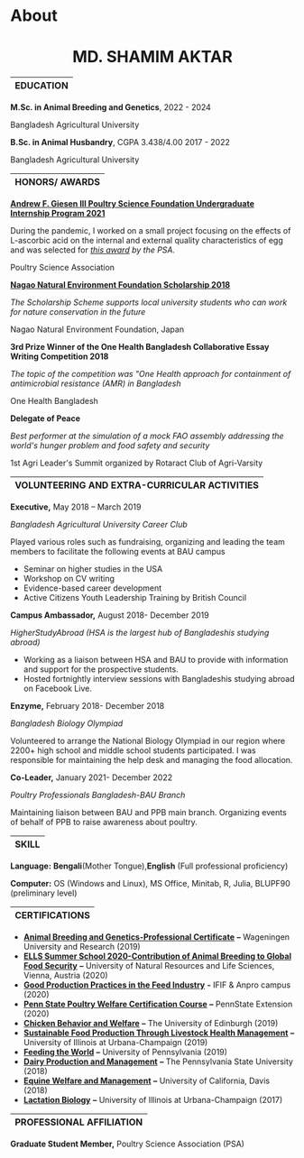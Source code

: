 # About


# <center>MD. SHAMIM AKTAR</center>


| EDUCATION |
| --- |

**M.Sc. in Animal Breeding and Genetics**, 2022 - 2024

Bangladesh Agricultural University

**B.Sc. in Animal Husbandry**, CGPA 3.438/4.00         2017 - 2022

Bangladesh Agricultural University



| HONORS/ AWARDS |
| --- |

[**Andrew F. Giesen III Poultry Science Foundation Undergraduate Internship Program 2021**](https://poultryscience.org/Students-Internships-Andrew-F-Giesen)

During the pandemic, I worked on a small project focusing on the effects of L-ascorbic acid on the internal and external quality characteristics of egg and was selected for [_this award_](https://poultryscience.org/files/galleries/2021_PSA_Foundation_Award_Recipients.pdf) _by the PSA._

Poultry Science Association

[**Nagao Natural Environment Foundation Scholarship 2018**](http://nagaofoundation.or.jp/e/scholarship/programmes.html)

_The Scholarship Scheme supports local university students who can work for nature conservation in the future_

Nagao Natural Environment Foundation, Japan

****3rd** Prize Winner of the One Health Bangladesh Collaborative Essay Writing Competition 2018**

_The topic of the competition was &quot;One Health approach for containment of antimicrobial resistance (AMR) in Bangladesh_

One Health Bangladesh

**Delegate of Peace**

_Best performer at the simulation of a mock FAO assembly addressing the world&#39;s hunger problem and food safety and security_

1st Agri Leader&#39;s Summit organized by Rotaract Club of Agri-Varsity

| VOLUNTEERING AND EXTRA-CURRICULAR ACTIVITIES |
| --- |

**Executive,** May 2018 – March 2019

_Bangladesh Agricultural University Career Club_

Played various roles such as fundraising, organizing and leading the team members to facilitate the following events at BAU campus

- Seminar on higher studies in the USA
- Workshop on CV writing
- Evidence-based career development
- Active Citizens Youth Leadership Training by British Council

**Campus Ambassador,** August 2018- December 2019

_HigherStudyAbroad (HSA is the largest hub of Bangladeshis studying abroad)_

- Working as a liaison between HSA and BAU to provide with information and support for the prospective students.
- Hosted fortnightly interview sessions with Bangladeshis studying abroad on Facebook Live.

**Enzyme,** February 2018- December 2018

_Bangladesh Biology Olympiad_

Volunteered to arrange the National Biology Olympiad in our region where 2200+ high school and middle school students participated. I was responsible for maintaining the help desk and managing the food allocation.

**Co-Leader,** January 2021- December 2022

_Poultry Professionals Bangladesh-BAU Branch_

Maintaining liaison between BAU and PPB main branch. Organizing events of behalf of PPB to raise awareness about poultry.

| SKILL |
| --- |

**Language:** **Bengali**(Mother Tongue),**English** (Full professional proficiency)

**Computer:** OS (Windows and Linux), MS Office, Minitab, R, Julia, BLUPF90 (preliminary level)

| CERTIFICATIONS |
| --- |

- [**Animal Breeding and Genetics-Professional Certificate**](https://credentials.edx.org/credentials/096b3a1f6f044f57a788203e799d9900/) **–** Wageningen University and Research (2019)
- [**ELLS Summer School 2020-Contribution of Animal Breeding to Global Food Security**](https://drive.google.com/file/d/1hal2Fj33-PD0EOQ_CaZhCuviDJLqmZgc/view?usp=sharing) **–** University of Natural Resources and Life Sciences, Vienna, Austria (2020)
- [**Good Production Practices in the Feed Industry**](https://drive.google.com/file/d/1w6sYbwicXSMc0Jx-I6lt74KWPUvDVdDo/view?usp=sharing) **-** IFIF &amp; Anpro campus (2020)
- [**Penn State Poultry Welfare Certification Course**](https://drive.google.com/file/d/1bSSl3SKOzHIUSR9f3DFPkpVt8BC_Uzi-/view?usp=sharing) **–** PennState Extension (2020)
- [**Chicken Behavior and Welfare**](https://www.coursera.org/account/accomplishments/records/SZTKVE47NSWY) **–** The University of Edinburgh (2019)
- [**Sustainable Food Production Through Livestock Health Management**](https://www.coursera.org/account/accomplishments/certificate/82GY6MKFBQ89) **–** University of Illinois at Urbana-Champaign (2019)
- [**Feeding the World**](https://www.coursera.org/account/accomplishments/records/6SHHVJDNZ58H) **–** University of Pennsylvania (2019)
- [**Dairy Production and Management**](https://www.coursera.org/account/accomplishments/certificate/MNHK85ASH73E) **–** The Pennsylvania State University (2018)
- [**Equine Welfare and Management**](https://www.coursera.org/account/accomplishments/records/5LN5MBHSWXKN) **–** University of California, Davis (2018)
- [**Lactation Biology**](https://www.coursera.org/account/accomplishments/certificate/6PS6UX7QTZLE) **–** University of Illinois at Urbana-Champaign (2017)

| PROFESSIONAL AFFILIATION |
| --- |

**Graduate Student Member,** Poultry Science Association (PSA)

 

